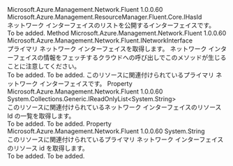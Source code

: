 <Type Name="IHasNetworkInterfaces" FullName="Microsoft.Azure.Management.Network.Fluent.IHasNetworkInterfaces">
  <TypeSignature Language="C#" Value="public interface IHasNetworkInterfaces : Microsoft.Azure.Management.ResourceManager.Fluent.Core.IHasId" />
  <TypeSignature Language="ILAsm" Value=".class public interface auto ansi abstract IHasNetworkInterfaces implements class Microsoft.Azure.Management.ResourceManager.Fluent.Core.IHasId" />
  <TypeSignature Language="DocId" Value="T:Microsoft.Azure.Management.Network.Fluent.IHasNetworkInterfaces" />
  <TypeSignature Language="VB.NET" Value="Public Interface IHasNetworkInterfaces&#xA;Implements IHasId" />
  <TypeSignature Language="F#" Value="type IHasNetworkInterfaces = interface&#xA;    interface IHasId" />
  <AssemblyInfo>
    <AssemblyName>Microsoft.Azure.Management.Network.Fluent</AssemblyName>
    <AssemblyVersion>1.0.0.60</AssemblyVersion>
  </AssemblyInfo>
  <Interfaces>
    <Interface>
      <InterfaceName>Microsoft.Azure.Management.ResourceManager.Fluent.Core.IHasId</InterfaceName>
    </Interface>
  </Interfaces>
  <Docs>
    <summary>
            ネットワーク インターフェイスのリストを公開するインターフェイスです。
            </summary>
    <remarks>To be added.</remarks>
  </Docs>
  <Members>
    <Member MemberName="GetPrimaryNetworkInterface">
      <MemberSignature Language="C#" Value="public Microsoft.Azure.Management.Network.Fluent.INetworkInterface GetPrimaryNetworkInterface ();" />
      <MemberSignature Language="ILAsm" Value=".method public hidebysig newslot virtual instance class Microsoft.Azure.Management.Network.Fluent.INetworkInterface GetPrimaryNetworkInterface() cil managed" />
      <MemberSignature Language="DocId" Value="M:Microsoft.Azure.Management.Network.Fluent.IHasNetworkInterfaces.GetPrimaryNetworkInterface" />
      <MemberSignature Language="VB.NET" Value="Public Function GetPrimaryNetworkInterface () As INetworkInterface" />
      <MemberSignature Language="F#" Value="abstract member GetPrimaryNetworkInterface : unit -&gt; Microsoft.Azure.Management.Network.Fluent.INetworkInterface" Usage="iHasNetworkInterfaces.GetPrimaryNetworkInterface " />
      <MemberType>Method</MemberType>
      <AssemblyInfo>
        <AssemblyName>Microsoft.Azure.Management.Network.Fluent</AssemblyName>
        <AssemblyVersion>1.0.0.60</AssemblyVersion>
      </AssemblyInfo>
      <ReturnValue>
        <ReturnType>Microsoft.Azure.Management.Network.Fluent.INetworkInterface</ReturnType>
      </ReturnValue>
      <Parameters />
      <Docs>
        <summary>
            プライマリ ネットワーク インターフェイスを取得します。
            ネットワーク インターフェイスの情報をフェッチするクラウドへの呼び出しでこのメソッドが生じることに注意してください。
            </summary>
        <returns>To be added.</returns>
        <remarks>To be added.</remarks>
        <return>このリソースに関連付けられているプライマリ ネットワーク インターフェイスです。</return>
      </Docs>
    </Member>
    <Member MemberName="NetworkInterfaceIds">
      <MemberSignature Language="C#" Value="public System.Collections.Generic.IReadOnlyList&lt;string&gt; NetworkInterfaceIds { get; }" />
      <MemberSignature Language="ILAsm" Value=".property instance class System.Collections.Generic.IReadOnlyList`1&lt;string&gt; NetworkInterfaceIds" />
      <MemberSignature Language="DocId" Value="P:Microsoft.Azure.Management.Network.Fluent.IHasNetworkInterfaces.NetworkInterfaceIds" />
      <MemberSignature Language="VB.NET" Value="Public ReadOnly Property NetworkInterfaceIds As IReadOnlyList(Of String)" />
      <MemberSignature Language="F#" Value="member this.NetworkInterfaceIds : System.Collections.Generic.IReadOnlyList&lt;string&gt;" Usage="Microsoft.Azure.Management.Network.Fluent.IHasNetworkInterfaces.NetworkInterfaceIds" />
      <MemberType>Property</MemberType>
      <AssemblyInfo>
        <AssemblyName>Microsoft.Azure.Management.Network.Fluent</AssemblyName>
        <AssemblyVersion>1.0.0.60</AssemblyVersion>
      </AssemblyInfo>
      <ReturnValue>
        <ReturnType>System.Collections.Generic.IReadOnlyList&lt;System.String&gt;</ReturnType>
      </ReturnValue>
      <Docs>
        <summary>
            このリソースに関連付けられているネットワーク インターフェイスのリソース Id の一覧を取得します。
            </summary>
        <value>To be added.</value>
        <remarks>To be added.</remarks>
      </Docs>
    </Member>
    <Member MemberName="PrimaryNetworkInterfaceId">
      <MemberSignature Language="C#" Value="public string PrimaryNetworkInterfaceId { get; }" />
      <MemberSignature Language="ILAsm" Value=".property instance string PrimaryNetworkInterfaceId" />
      <MemberSignature Language="DocId" Value="P:Microsoft.Azure.Management.Network.Fluent.IHasNetworkInterfaces.PrimaryNetworkInterfaceId" />
      <MemberSignature Language="VB.NET" Value="Public ReadOnly Property PrimaryNetworkInterfaceId As String" />
      <MemberSignature Language="F#" Value="member this.PrimaryNetworkInterfaceId : string" Usage="Microsoft.Azure.Management.Network.Fluent.IHasNetworkInterfaces.PrimaryNetworkInterfaceId" />
      <MemberType>Property</MemberType>
      <AssemblyInfo>
        <AssemblyName>Microsoft.Azure.Management.Network.Fluent</AssemblyName>
        <AssemblyVersion>1.0.0.60</AssemblyVersion>
      </AssemblyInfo>
      <ReturnValue>
        <ReturnType>System.String</ReturnType>
      </ReturnValue>
      <Docs>
        <summary>
            このリソースに関連付けられているプライマリ ネットワーク インターフェイスのリソース id を取得します。
            </summary>
        <value>To be added.</value>
        <remarks>To be added.</remarks>
      </Docs>
    </Member>
  </Members>
</Type>